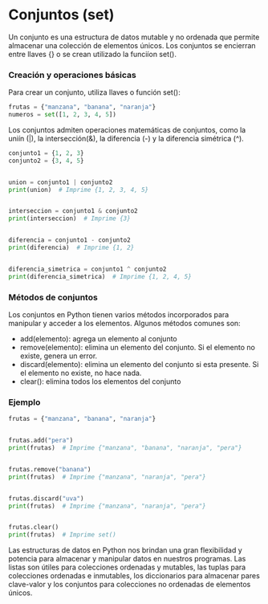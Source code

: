 # Conjuntos (set)

Un conjunto es una estructura de datos mutable y no ordenada que permite almacenar una colección de elementos únicos. Los conjuntos se encierran entre llaves {} o se crean utilizado la funciíon set().

### Creación y operaciones básicas

Para crear un conjunto, utiliza llaves o función set():

```python
frutas = {"manzana", "banana", "naranja"}
numeros = set([1, 2, 3, 4, 5])
```

Los conjuntos admiten operaciones matemáticas de conjuntos, como la uniín (|), la intersección(&), la diferencia (-) y la diferencia simétrica (^).

```python
conjunto1 = {1, 2, 3}
conjunto2 = {3, 4, 5}


union = conjunto1 | conjunto2
print(union)  # Imprime {1, 2, 3, 4, 5}


interseccion = conjunto1 & conjunto2
print(interseccion)  # Imprime {3}


diferencia = conjunto1 - conjunto2
print(diferencia)  # Imprime {1, 2}


diferencia_simetrica = conjunto1 ^ conjunto2
print(diferencia_simetrica)  # Imprime {1, 2, 4, 5}
```

### Métodos de conjuntos

Los conjuntos en Python tienen varios métodos incorporados para manipular y acceder a los elementos. Algunos métodos comunes son: 

- add(elemento): agrega un elemento al conjunto
- remove(elemento): elimina un elemento del conjunto. Si el elemento no existe, genera un error.
- discard(elemento): elimina un elemento del conjunto si esta presente. Si el elemento no existe, no hace nada.
- clear(): elimina todos los elementos del conjunto

### Ejemplo

```python
frutas = {"manzana", "banana", "naranja"}


frutas.add("pera")
print(frutas)  # Imprime {"manzana", "banana", "naranja", "pera"}


frutas.remove("banana")
print(frutas)  # Imprime {"manzana", "naranja", "pera"}


frutas.discard("uva")
print(frutas)  # Imprime {"manzana", "naranja", "pera"}


frutas.clear()
print(frutas)  # Imprime set()
```

Las estructuras de datos en Python nos brindan una gran flexibilidad y potencia para almacenar y manipular datos en nuestros programas. Las listas son útiles para colecciones ordenadas y mutables, las tuplas para colecciones ordenadas e inmutables, los diccionarios para almacenar pares clave-valor y los conjuntos para colecciones no ordenadas de elementos únicos.